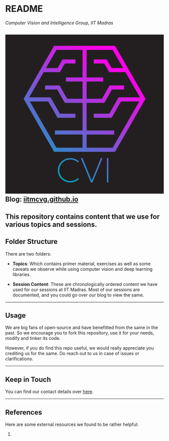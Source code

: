 # README

_Computer Vision and Intelligence Group, IIT Madras_

![Avatar](avatar.png)
Blog: [iitmcvg.github.io](http://iitmcvg.github.io/)
----

This repository contains content that we use for various topics and sessions.
---
## Folder Structure

There are two folders:

* **Topics**: Which contains primer material, exercises as well as some caveats we observe while using computer vision and deep learning libraries.

* **Session Content**: These are chronologically ordered content we have used for our sessions at IIT Madras. Most of our sessions are documented, and you could go over our blog to view the same.
----
## Usage

We are big fans of open-source and have benefitted from the same in the past. So we encourage you to fork this repository, use it for your needs, modify and tinker its code.

However, if you do find this repo useful, we would really appreciate you crediting us for the same. Do reach out to us in case of issues or clarifications.

---
## Keep in Touch

You can find our contact details over [here](http://iitmcvg.github.io/).

----
## References

Here are some external resources we found to be rather helpful:

1.
